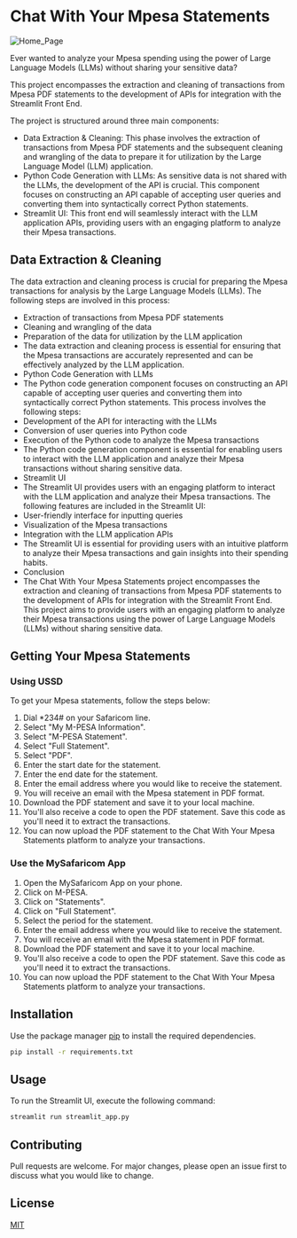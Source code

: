 # Chat With Your Mpesa Statements

![Home_Page](https://github.com/DennisChangach/Chat-With-Your-Mpesa-Statements/assets/41690660/269fcde4-9090-450d-9ee8-d3d0d4f385e0)

Ever wanted to analyze your Mpesa spending using the power of Large Language Models (LLMs) without sharing your sensitive data?

This project encompasses the extraction and cleaning of transactions from Mpesa PDF statements to the development of APIs for integration with the Streamlit Front End.

The project is structured around three main components:

- Data Extraction & Cleaning: This phase involves the extraction of transactions from Mpesa PDF statements and the subsequent cleaning and wrangling of the data to prepare it for utilization by the Large Language Model (LLM) application.
- Python Code Generation with LLMs: As sensitive data is not shared with the LLMs, the development of the API is crucial. This component focuses on constructing an API capable of accepting user queries and converting them into syntactically correct Python statements.
- Streamlit UI: This front end will seamlessly interact with the LLM application APIs, providing users with an engaging platform to analyze their Mpesa transactions.

## Data Extraction & Cleaning

The data extraction and cleaning process is crucial for preparing the Mpesa transactions for analysis by the Large Language Models (LLMs). The following steps are involved in this process:

- Extraction of transactions from Mpesa PDF statements
- Cleaning and wrangling of the data
- Preparation of the data for utilization by the LLM application
- The data extraction and cleaning process is essential for ensuring that the Mpesa transactions are accurately represented and can be effectively analyzed by the LLM application.
- Python Code Generation with LLMs
- The Python code generation component focuses on constructing an API capable of accepting user queries and converting them into syntactically correct Python statements. This process involves the following steps:
- Development of the API for interacting with the LLMs
- Conversion of user queries into Python code
- Execution of the Python code to analyze the Mpesa transactions
- The Python code generation component is essential for enabling users to interact with the LLM application and analyze their Mpesa transactions without sharing sensitive data.
- Streamlit UI
- The Streamlit UI provides users with an engaging platform to interact with the LLM application and analyze their Mpesa transactions. The following features are included in the Streamlit UI:
- User-friendly interface for inputting queries
- Visualization of the Mpesa transactions
- Integration with the LLM application APIs
- The Streamlit UI is essential for providing users with an intuitive platform to analyze their Mpesa transactions and gain insights into their spending habits.
- Conclusion
- The Chat With Your Mpesa Statements project encompasses the extraction and cleaning of transactions from Mpesa PDF statements to the development of APIs for integration with the Streamlit Front End. This project aims to provide users with an engaging platform to analyze their Mpesa transactions using the power of Large Language Models (LLMs) without sharing sensitive data.

## Getting Your Mpesa Statements

### Using USSD

To get your Mpesa statements, follow the steps below:

1. Dial *234# on your Safaricom line.
2. Select "My M-PESA Information".
3. Select "M-PESA Statement".
4. Select "Full Statement".
5. Select "PDF".
6. Enter the start date for the statement.
7. Enter the end date for the statement.
8. Enter the email address where you would like to receive the statement.
9. You will receive an email with the Mpesa statement in PDF format.
10. Download the PDF statement and save it to your local machine.
11. You'll also receive a code to open the PDF statement. Save this code as you'll need it to extract the transactions.
12. You can now upload the PDF statement to the Chat With Your Mpesa Statements platform to analyze your transactions.

### Use the MySafaricom App

1. Open the MySafaricom App on your phone.
2. Click on M-PESA.
3. Click on "Statements".
4. Click on "Full Statement".
5. Select the period for the statement.
6. Enter the email address where you would like to receive the statement.
7. You will receive an email with the Mpesa statement in PDF format.
8. Download the PDF statement and save it to your local machine.
9. You'll also receive a code to open the PDF statement. Save this code as you'll need it to extract the transactions.
10. You can now upload the PDF statement to the Chat With Your Mpesa Statements platform to analyze your transactions.

## Installation

Use the package manager [pip](https://pip.pypa.io/en/stable/) to install the required dependencies.

```bash
pip install -r requirements.txt
```

## Usage

To run the Streamlit UI, execute the following command:

```bash
streamlit run streamlit_app.py
```

## Contributing

Pull requests are welcome. For major changes, please open an issue first to discuss what you would like to change.

## License

[MIT](https://choosealicense.com/licenses/mit/)
